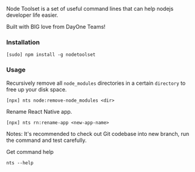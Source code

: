 Node Toolset is a set of useful command lines that can help nodejs developer
life easier.

Built with BIG love from DayOne Teams!

### Installation
`[sudo] npm install -g nodetoolset`

### Usage
Recursively remove all `node_modules` directories in a certain `directory`
to free up your disk space.
```
[npx] nts node:remove-node_modules <dir>
```

Rename React Native app.
```
[npx] nts rn:rename-app <new-app-name>
```
Notes: It's recommended to check out Git codebase into new branch, run the command and test carefully. 

Get command help
```
nts --help
```
